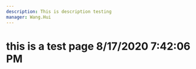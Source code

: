 ```yaml
---
description: This is description testing
manager: Wang.Hui
---
```

# this is a test page 8/17/2020 7:42:06 PM